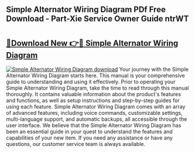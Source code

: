 ## Simple Alternator Wiring Diagram PDf Free Download - Part-Xie Service Owner Guide ntrWT

# <h2><a href="http://dfmdh1.blite.top/?on=Simple+Alternator+Wiring+Diagram">🔗Download New 👉🔴 Simple Alternator Wiring Diagram</a></h2>

[![Simple Alternator Wiring Diagram download](https://i.imgur.com/lujVjoI.png)](http://dfmdh1.blite.top/?on=Simple+Alternator+Wiring+Diagram)
Your journey with the Simple Alternator Wiring Diagram starts here. This manual is your comprehensive guide to understanding and using it effectively. Prior to operating your Simple Alternator Wiring Diagram, take the time to read through this manual thoroughly. It contains valuable information about the product's features and functions, as well as setup instructions and step-by-step guides for using each feature. Simple Alternator Wiring Diagram comes with an array of advanced features, including voice commands, customizable settings, multi-language support, and automatic backups, all accessible through the user interface. We believe that the Simple Alternator Wiring Diagram has been an essential guide in your quest to understand the features and capabilities of your new item. If you need any assistance or have any questions, our customer service team is always available.
